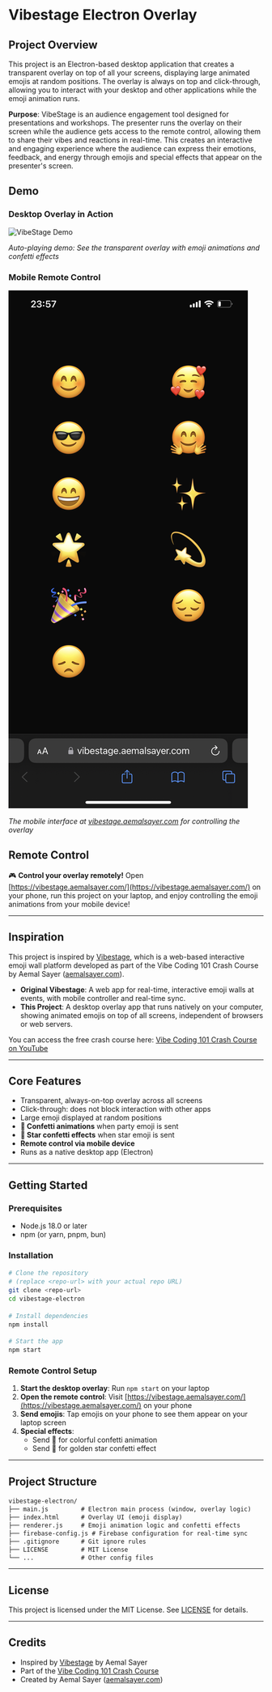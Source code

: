# Vibestage Electron Overlay

## Project Overview

This project is an Electron-based desktop application that creates a transparent overlay on top of all your screens, displaying large animated emojis at random positions. The overlay is always on top and click-through, allowing you to interact with your desktop and other applications while the emoji animation runs.

**Purpose**: VibeStage is an audience engagement tool designed for presentations and workshops. The presenter runs the overlay on their screen while the audience gets access to the remote control, allowing them to share their vibes and reactions in real-time. This creates an interactive and engaging experience where the audience can express their emotions, feedback, and energy through emojis and special effects that appear on the presenter's screen.

## Demo

### Desktop Overlay in Action
![VibeStage Demo](assets/stage.gif)

*Auto-playing demo: See the transparent overlay with emoji animations and confetti effects*

### Mobile Remote Control
![Remote Control Interface](assets/remote.jpeg)

*The mobile interface at [vibestage.aemalsayer.com](https://vibestage.aemalsayer.com/) for controlling the overlay*

## Remote Control

🎮 **Control your overlay remotely!** Open [https://vibestage.aemalsayer.com/](https://vibestage.aemalsayer.com/) on your phone, run this project on your laptop, and enjoy controlling the emoji animations from your mobile device!

---

## Inspiration

This project is inspired by [Vibestage](https://github.com/aemal/vibestage), which is a web-based interactive emoji wall platform developed as part of the Vibe Coding 101 Crash Course by Aemal Sayer ([aemalsayer.com](https://aemalsayer.com)).

- **Original Vibestage**: A web app for real-time, interactive emoji walls at events, with mobile controller and real-time sync.
- **This Project**: A desktop overlay app that runs natively on your computer, showing animated emojis on top of all screens, independent of browsers or web servers.

You can access the free crash course here: [Vibe Coding 101 Crash Course on YouTube](https://www.youtube.com/playlist?list=PLWYu7XaUG3XPeekTEk_dJC-T6Q4qPudvj)

---

## Core Features

- Transparent, always-on-top overlay across all screens
- Click-through: does not block interaction with other apps
- Large emoji displayed at random positions
- **🎉 Confetti animations** when party emoji is sent
- **🌟 Star confetti effects** when star emoji is sent
- **Remote control via mobile device**
- Runs as a native desktop app (Electron)

---

## Getting Started

### Prerequisites
- Node.js 18.0 or later
- npm (or yarn, pnpm, bun)

### Installation
```bash
# Clone the repository
# (replace <repo-url> with your actual repo URL)
git clone <repo-url>
cd vibestage-electron

# Install dependencies
npm install

# Start the app
npm start
```

### Remote Control Setup
1. **Start the desktop overlay**: Run `npm start` on your laptop
2. **Open the remote control**: Visit [https://vibestage.aemalsayer.com/](https://vibestage.aemalsayer.com/) on your phone
3. **Send emojis**: Tap emojis on your phone to see them appear on your laptop screen
4. **Special effects**: 
   - Send 🎉 for colorful confetti animation
   - Send 🌟 for golden star confetti effect

---

## Project Structure
```
vibestage-electron/
├── main.js         # Electron main process (window, overlay logic)
├── index.html      # Overlay UI (emoji display)
├── renderer.js     # Emoji animation logic and confetti effects
├── firebase-config.js # Firebase configuration for real-time sync
├── .gitignore      # Git ignore rules
├── LICENSE         # MIT License
└── ...             # Other config files
```

---

## License

This project is licensed under the MIT License. See [LICENSE](./LICENSE) for details.

---

## Credits
- Inspired by [Vibestage](https://github.com/aemal/vibestage) by Aemal Sayer
- Part of the [Vibe Coding 101 Crash Course](https://www.youtube.com/playlist?list=PLWYu7XaUG3XPeekTEk_dJC-T6Q4qPudvj)
- Created by Aemal Sayer ([aemalsayer.com](https://aemalsayer.com)) 